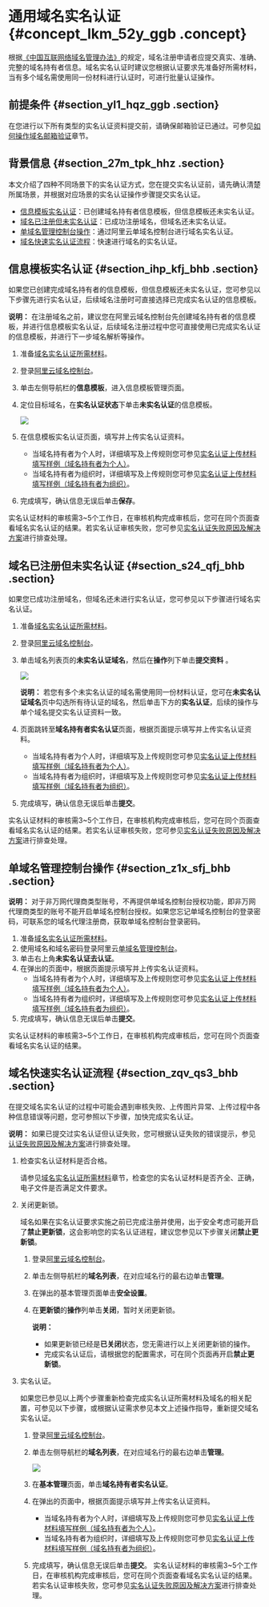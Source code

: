 # 通用域名实名认证 {#concept_lkm_52y_ggb .concept}

根据[《中国互联网络域名管理办法》](http://www.miit.gov.cn/n1146295/n1146557/n1146624/c3554612/content.html)的规定，域名注册申请者应提交真实、准确、完整的域名持有者信息。域名实名认证时建议您根据认证要求先准备好所需材料，当有多个域名需使用同一份材料进行认证时，可进行批量认证操作。

## 前提条件 {#section_yl1_hqz_ggb .section}

在您进行以下所有类型的实名认证资料提交前，请确保邮箱验证已通过。可参见[如何操作域名邮箱验证](https://help.aliyun.com/knowledge_detail/85122.html)章节。

## 背景信息 {#section_27m_tpk_hhz .section}

本文介绍了四种不同场景下的实名认证方式，您在提交实名认证前，请先确认清楚所属场景，并根据对应场景的实名认证操作步骤提交实名认证。

-   [信息模板实名认证](cn.zh-CN/域名实名认证/实名认证操作步骤/通用域名实名认证.md#section_ihp_kfj_bhb)：已创建域名持有者信息模板，但信息模板还未实名认证。
-   [域名已注册但未实名认证](cn.zh-CN/域名实名认证/实名认证操作步骤/通用域名实名认证.md#section_s24_qfj_bhb)：已成功注册域名，但域名还未实名认证。
-   [单域名管理控制台操作](cn.zh-CN/域名实名认证/实名认证操作步骤/通用域名实名认证.md#section_z1x_sfj_bhb)：通过阿里云单域名控制台进行域名实名认证。
-   [域名快速实名认证流程](cn.zh-CN/域名实名认证/实名认证操作步骤/通用域名实名认证.md#section_zqv_qs3_bhb)：快速进行域名的实名认证。

## 信息模板实名认证 {#section_ihp_kfj_bhb .section}

如果您已创建完成域名持有者的信息模板，但信息模板还未实名认证，您可参见以下步骤先进行实名认证，后续域名注册时可直接选择已完成实名认证的信息模板。

**说明：** 在注册域名之前，建议您在阿里云域名控制台先创建域名持有者的信息模板，并进行信息模板实名认证，后续域名注册过程中您可直接使用已完成实名认证的信息模板，并进行下一步域名解析等操作。

1.  准备[域名实名认证所需材料](cn.zh-CN/域名实名认证/域名实名认证所需资料.md#)。
2.  登录[阿里云域名控制台](https://netcn.console.aliyun.com/core/domain/list)。
3.  单击左侧导航栏的**信息模板**，进入信息模板管理页面。
4.  定位目标域名，在**实名认证状态**下单击**未实名认证**的信息模板。

    ![](http://static-aliyun-doc.oss-cn-hangzhou.aliyuncs.com/assets/img/83826/156222680238244_zh-CN.png)

5.  在信息模板实名认证页面，填写并上传实名认证资料。

    -   当域名持有者为个人时，详细填写及上传规则您可参见[实名认证上传材料填写样例（域名持有者为个人）](cn.zh-CN/域名实名认证/实名认证上传材料填写样例/实名认证上传材料填写样例（域名持有者为个人）.md#)。
    -   当域名持有者为组织时，详细填写及上传规则您可参见[实名认证上传材料填写样例（域名持有者为组织）](cn.zh-CN/域名实名认证/实名认证上传材料填写样例/实名认证上传材料填写样例（域名持有者为组织）.md#)。
6.  完成填写，确认信息无误后单击**保存**。

实名认证材料的审核需3~5个工作日，在审核机构完成审核后，您可在同个页面查看域名实名认证的结果。若实名认证审核失败，您可参见[实名认证失败原因及解决方案](cn.zh-CN/域名实名认证/实名认证失败原因及解决方案.md#)进行排查处理。

## 域名已注册但未实名认证 {#section_s24_qfj_bhb .section}

如果您已成功注册域名，但域名还未进行实名认证，您可参见以下步骤进行域名实名认证。

1.  准备[域名实名认证所需材料](cn.zh-CN/域名实名认证/域名实名认证所需资料.md#)。
2.  登录[阿里云域名控制台](https://netcn.console.aliyun.com/core/domain/list)。
3.  单击域名列表页的**未实名认证域名**，然后在**操作**列下单击**提交资料** 。

    ![](http://static-aliyun-doc.oss-cn-hangzhou.aliyuncs.com/assets/img/83826/156222680238245_zh-CN.png)

    **说明：** 若您有多个未实名认证的域名需使用同一份材料认证，您可在**未实名认证域名**页中勾选所有待认证的域名，然后单击下方的**实名认证**，后续的操作与单个域名提交实名认证资料一致。

4.  页面跳转至**域名持有者实名认证**页面，根据页面提示填写并上传实名认证资料。
    -   当域名持有者为个人时，详细填写及上传规则您可参见[实名认证上传材料填写样例（域名持有者为个人）](cn.zh-CN/域名实名认证/实名认证上传材料填写样例/实名认证上传材料填写样例（域名持有者为个人）.md#)。
    -   当域名持有者为组织时，详细填写及上传规则您可参见[实名认证上传材料填写样例（域名持有者为组织）](cn.zh-CN/域名实名认证/实名认证上传材料填写样例/实名认证上传材料填写样例（域名持有者为组织）.md#)。
5.  完成填写，确认信息无误后单击**提交**。

实名认证材料的审核需3~5个工作日，在审核机构完成审核后，您可在同个页面查看域名实名认证的结果。若实名认证审核失败，您可参见[实名认证失败原因及解决方案](cn.zh-CN/域名实名认证/实名认证失败原因及解决方案.md#)进行排查处理。

## 单域名管理控制台操作 {#section_z1x_sfj_bhb .section}

**说明：** 对于非万网代理商类型账号，不再提供单域名控制台授权功能，即非万网代理商类型的账号不能开启单域名控制台授权。如果您忘记单域名控制台的登录密码，可联系您的域名代理注册商，获取单域名控制台登录密码。

1.  准备[域名实名认证所需材料](cn.zh-CN/域名实名认证/域名实名认证所需资料.md#)。
2.  使用域名和域名密码登录阿里云[单域名管理控制台](https://dc.aliyun.com/)。
3.  单击右上角**未实名认证去认证**。
4.  在弹出的页面中，根据页面提示填写并上传实名认证资料。
    -   当域名持有者为个人时，详细填写及上传规则您可参见[实名认证上传材料填写样例（域名持有者为个人）](cn.zh-CN/域名实名认证/实名认证上传材料填写样例/实名认证上传材料填写样例（域名持有者为个人）.md#)。
    -   当域名持有者为组织时，详细填写及上传规则您可参见[实名认证上传材料填写样例（域名持有者为组织）](cn.zh-CN/域名实名认证/实名认证上传材料填写样例/实名认证上传材料填写样例（域名持有者为组织）.md#)。
5.  完成填写，确认信息无误后单击**提交**。

实名认证材料的审核需3~5个工作日，在审核机构完成审核后，您可在同个页面查看域名实名认证的结果。

## 域名快速实名认证流程 {#section_zqv_qs3_bhb .section}

在提交域名实名认证的过程中可能会遇到审核失败、上传图片异常、上传过程中各种信息错误等问题，您可参照以下步骤，加快完成实名认证。

**说明：** 如果已提交过实名认证但认证失败，您可根据认证失败的错误提示，参见[认证失败原因及解决方案](cn.zh-CN/域名实名认证/实名认证失败原因及解决方案.md#)进行排查处理。

1.  检查实名认证材料是否合格。

    请参见[域名实名认证所需材料](cn.zh-CN/域名实名认证/域名实名认证所需资料.md#)章节，检查您的实名认证材料是否齐全、正确，电子文件是否满足文件要求。

2.  关闭更新锁。

    域名如果在实名认证要求实施之前已完成注册并使用，出于安全考虑可能开启了**禁止更新锁**，这会影响您的实名认证进程，建议您参见以下步骤关闭**禁止更新锁**。

    1.  登录[阿里云域名控制台](https://netcn.console.aliyun.com/core/domain/list)。
    2.  单击左侧导航栏的**域名列表**，在对应域名行的最右边单击**管理**。
    3.  在弹出的基本管理页面单击**安全设置**。
    4.  在**更新锁**的**操作**列单击**关闭**，暂时关闭更新锁。

        **说明：** 

        -   如果更新锁已经是**已关闭**状态，您无需进行以上关闭更新锁的操作。
        -   完成实名认证后，请根据您的配置需求，可在同个页面再开启**禁止更新锁**。
3.  实名认证。

    如果您已参见以上两个步骤重新检查完成实名认证所需材料及域名的相关配置，可参见以下步骤，或根据认证需求参见本文上述操作指导，重新提交域名实名认证。

    1.  登录[阿里云域名控制台](https://netcn.console.aliyun.com/core/domain/list)。
    2.  单击左侧导航栏的**域名列表**，在对应域名行的最右边单击**管理**。

        ![](http://static-aliyun-doc.oss-cn-hangzhou.aliyuncs.com/assets/img/83826/156222680239835_zh-CN.png)

    3.  在**基本管理**页面，单击**域名持有者实名认证**。
    4.  在弹出的页面中，根据页面提示填写并上传实名认证资料。
        -   当域名持有者为个人时，详细填写及上传规则您可参见[实名认证上传材料填写样例（域名持有者为个人）](cn.zh-CN/域名实名认证/实名认证上传材料填写样例/实名认证上传材料填写样例（域名持有者为个人）.md#)。
        -   当域名持有者为组织时，详细填写及上传规则您可参见[实名认证上传材料填写样例（域名持有者为组织）](cn.zh-CN/域名实名认证/实名认证上传材料填写样例/实名认证上传材料填写样例（域名持有者为组织）.md#)。
    5.  完成填写，确认信息无误后单击**提交**。
    实名认证材料的审核需3~5个工作日，在审核机构完成审核后，您可在同个页面查看域名实名认证的结果。若实名认证审核失败，您可参见[实名认证失败原因及解决方案](cn.zh-CN/域名实名认证/实名认证失败原因及解决方案.md#)进行排查处理。


